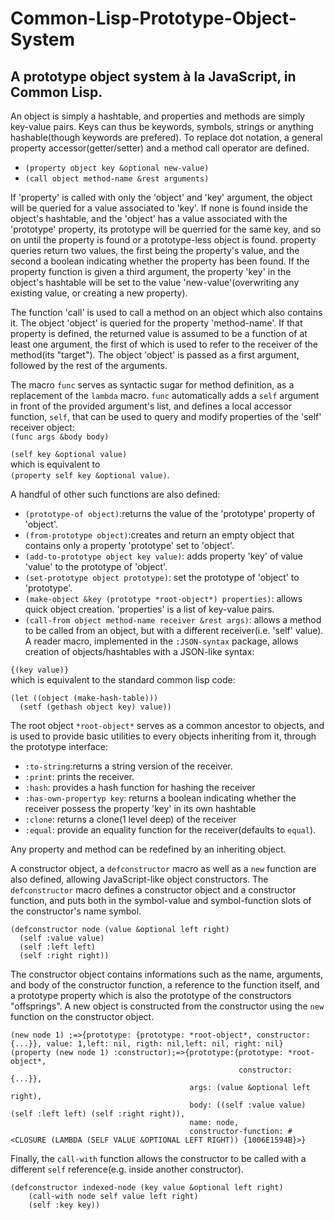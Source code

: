 # Common-Lisp-Prototype-Object-System
## A prototype object system à la JavaScript, in Common Lisp.
An object is simply a hashtable, and properties and methods are simply key-value pairs. Keys can thus be keywords, symbols, strings or anything hashable(though keywords are prefered).
To replace dot notation, a general property accessor(getter/setter) and a method call operator are defined.

* `(property object key &optional new-value)`
* `(call object method-name &rest arguments)`

If 'property' is called with only the 'object' and 'key' argument, the object will be queried for a value associated to 'key'. If none is found inside the object's hashtable, and the 'object' has a value associated with the 'prototype' property, its prototype will be querried for the same key, and so on until the property is found or a prototype-less object is found. property queries return two values, the first being the property's value, and the second a boolean indicating whether the property has been found.
If the property function is given a third argument, the property 'key' in the object's hashtable will be set to the value 'new-value'(overwriting any existing value, or creating a new property).

The function 'call' is used to call a method on an object which also contains it. The object 'object' is queried for the property 'method-name'. If that property is defined, the returned value is assumed to be a function of at least one argument, the first of which is used to refer to the receiver of the method(its "target"). The object 'object' is passed as a first argument, followed by the rest of the arguments.

The macro `func` serves as syntactic sugar for method definition, as a replacement of the `lambda` macro. `func` automatically adds a `self` argument in front of the provided argument's list, and defines a local accessor function, `self`, that can be used to query and modify properties of the 'self' receiver object:  
`(func args &body body)`

`(self key &optional value)`   
which is equivalent to  
`(property self key &optional value)`.

A handful of other such functions are also defined:

* `(prototype-of object)`:returns the value of the 'prototype' property of 'object'.
* `(from-prototype object)`:creates and return an empty object that contains only a property 'prototype' set to 'object'.
* `(add-to-prototype object key value)`: adds property 'key' of value 'value' to the prototype of 'object'.
* `(set-prototype object prototype)`: set the prototype of 'object' to 'prototype'.
* `(make-object &key (prototype *root-object*) properties)`: allows quick object creation. 'properties' is a list of key-value pairs.
* `(call-from object method-name receiver &rest args)`: allows a method to be called from an object, but with a different receiver(i.e. 'self' value).
A reader macro, implemented in the `:JSON-syntax` package, allows creation of objects/hashtables with a JSON-like syntax:

`{(key value)}`  
which is equivalent to the standard common lisp code:  
```
(let ((object (make-hash-table)))
  (setf (gethash object key) value))
```
  
The root object `*root-object*` serves as a common ancestor to objects, and is used to provide basic utilities to every objects inheriting from it, through the prototype interface:

* `:to-string`:returns a string version of the receiver.
* `:print`: prints the receiver.
* `:hash`: provides a hash function for hashing the receiver
* `:has-own-propertyp key`: returns a boolean indicating whether the receiver possess the property 'key' in its own hashtable
* `:clone`: returns a clone(1 level deep) of the receiver
* `:equal`: provide an equality function for the receiver(defaults to `equal`).

Any property and method can be redefined by an inheriting object.

A constructor object, a `defconstructor` macro as well as a `new` function are also defined, allowing JavaScript-like object constructors. The `defconstructor` macro defines a constructor object and a constructor function, and puts both in the symbol-value and symbol-function slots of the constructor's name symbol. 

```
(defconstructor node (value &optional left right)
  (self :value value)
  (self :left left)
  (self :right right))
```
The constructor object contains informations such as the name, arguments, and body of the constructor function, a reference to the function itself, and a prototype property which is also the prototype of the constructors "offsprings". A new object is constructed from the constructor using the `new` function on the constructor object.

```
(new node 1) ;=>{prototype: {prototype: *root-object*, constructor: {...}}, value: 1,left: nil, rigth: nil,left: nil, right: nil}
(property (new node 1) :constructor);=>{prototype:{prototype: *root-object*, 
                                                   constructor: {...}}, 
                                        args: (value &optional left right), 
                                        body: ((self :value value) (self :left left) (self :right right)), 
                                        name: node, 
                                        constructor-function: #<CLOSURE (LAMBDA (SELF VALUE &OPTIONAL LEFT RIGHT)) {1006E1594B}>} 
```
Finally, the `call-with` function allows the constructor to be called with a different `self` reference(e.g. inside another constructor).
```
(defconstructor indexed-node (key value &optional left right)
    (call-with node self value left right)
    (self :key key))
```
